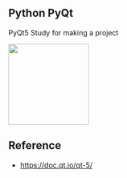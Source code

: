 Python PyQt 
---

PyQt5 Study for making a project

<img src="https://images.velog.io/images/717lumos/post/b465542f-c47a-4ed2-bad6-239796fed000/1200px-Python_and_Qt.svg.png" width=160 height=160>

## Reference
- https://doc.qt.io/qt-5/
